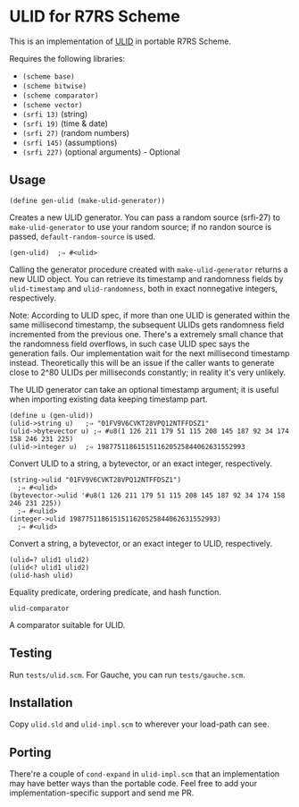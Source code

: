 # ULID for R7RS Scheme

This is an implementation of [ULID](https://github.com/ulid/spec) in portable
R7RS Scheme.

Requires the following libraries:

- `(scheme base)`
- `(scheme bitwise)`
- `(scheme comparator)`
- `(scheme vector)`
- `(srfi 13)`  (string)
- `(srfi 19)`  (time & date)
- `(srfi 27)`  (random numbers)
- `(srfi 145)`  (assumptions)
- `(srfi 227)`  (optional arguments) - Optional

## Usage

```
(define gen-ulid (make-ulid-generator))
```

Creates a new ULID generator.  You can pass a random source (srfi-27)
to `make-ulid-generator` to use your random source; if no randon source
is passed, `default-random-source` is used.

```
(gen-ulid)  ;⇒ #<ulid>
```

Calling the generator procedure created with `make-ulid-generator`
returns a new ULID object.  You can retrieve its timestamp and randomness
fields by `ulid-timestamp` and `ulid-randomness`, both in exact
nonnegative integers, respectively.

Note: According to ULID spec, if more than one ULID is generated within
the same millisecond timestamp, the subsequent ULIDs gets randomness
field incremented from the previous one.  There's a extremely small chance
that the randomness field overflows, in such case ULID spec says the generation
fails.  Our implementation wait for the next millisecond timestamp instead.
Theoretically this will be an issue if the caller wants to generate
close to 2^80 ULIDs per milliseconds constantly; in reality it's very unlikely.

The ULID generator can take an optional timestamp argument; it is useful
when importing existing data keeping timestamp part.

```
(define u (gen-ulid))
(ulid->string u)   ;⇒ "01FV9V6CVKT28VPQ12NTFFDSZ1"
(ulid->bytevector u) ;⇒ #u8(1 126 211 179 51 115 208 145 187 92 34 174 158 246 231 225)
(ulid->integer u)  ;⇒ 1987751186151511620525844062631552993
```

Convert ULID to a string, a bytevector, or an exact integer, respectively.

```
(string->ulid "01FV9V6CVKT28VPQ12NTFFDSZ1")
  ;⇒ #<ulid>
(bytevector->ulid '#u8(1 126 211 179 51 115 208 145 187 92 34 174 158 246 231 225))
  ;⇒ #<ulid>
(integer->ulid 1987751186151511620525844062631552993)
  ;⇒ #<ulid>
```

Convert a string, a bytevector, or an exact integer to ULID, respectively.

```
(ulid=? ulid1 ulid2)
(ulid<? ulid1 ulid2)
(ulid-hash ulid)
```

Equality predicate, ordering predicate, and hash function.

```
ulid-comparator
```

A comparator suitable for ULID.

## Testing

Run `tests/ulid.scm`.  For Gauche, you can run `tests/gauche.scm`.

## Installation

Copy `ulid.sld` and `ulid-impl.scm` to wherever your load-path can see.

## Porting

There're a couple of `cond-expand` in `ulid-impl.scm` that an implementation
may have better ways than the portable code.  Feel free to add your
implementation-specific support and send me PR.
